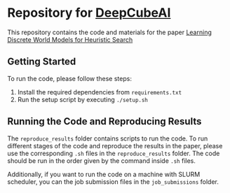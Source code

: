 # Repository for [DeepCubeAI](https://rlj.cs.umass.edu/2024/papers/Paper225.html) 

This repository contains the code and materials for the paper [Learning Discrete World Models for Heuristic Search](https://rlj.cs.umass.edu/2024/papers/Paper225.html)

## Getting Started

To run the code, please follow these steps:

1. Install the required dependencies from `requirements.txt`
2. Run the setup script by executing `./setup.sh`

## Running the Code and Reproducing Results

The `reproduce_results` folder contains scripts to run the code. To run different stages of the code and reproduce the results in the paper, please use the corresponding `.sh` files in the `reproduce_results` folder. The code should be run in the order given by the command inside `.sh` files.

Additionally, if you want to run the code on a machine with SLURM scheduler, you can the job submission files in the `job_submissions` folder.